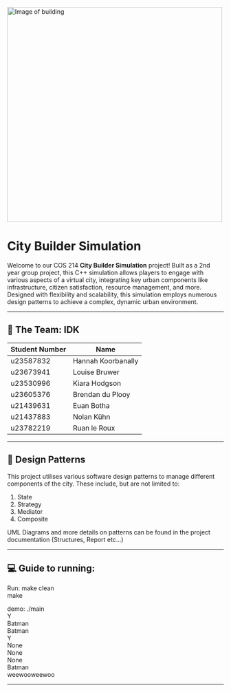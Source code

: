 <img src="https://github.com/user-attachments/assets/7ee4ae20-32f2-4653-829c-310d1bb8e22c" alt="Image of building"  height="500">


# City Builder Simulation


Welcome to our COS 214 **City Builder Simulation** project! 
Built as a 2nd year group project, this C++ simulation allows players to engage with various aspects of a virtual city, integrating key urban components like infrastructure, citizen satisfaction, resource management, and more. Designed with flexibility and scalability, this simulation employs numerous design patterns to achieve a complex, dynamic urban environment.

---
## 👥 The Team: **IDK**

| Student Number | Name               |
|----------------|--------------------|
| u23587832      | Hannah Koorbanally |
| u23673941      | Louise Bruwer      |
| u23530996      | Kiara Hodgson      |
| u23605376      | Brendan du Plooy   |
| u21439631      | Euan Botha         |
| u21437883      | Nolan Kühn         |
| u23782219      | Ruan le Roux       |

---
## 🧠 Design Patterns

This project utilises various software design patterns to manage different components of the city.
These include, but are not limited to:

1. State
2. Strategy
3. Mediator
4. Composite

UML Diagrams and more details on patterns can be found in the project documentation (Structures, Report etc...)


---

## 💻 Guide to running:
Run:
make clean<br/>
make<br/>

demo:
./main<br/>
Y<br/>
Batman<br/>
Batman<br/>
Y<br/>
None<br/>
None<br/>
None<br/>
Batman<br/>
weewooweewoo<br/>

---

